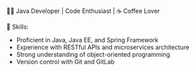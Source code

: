 👨‍💻 Java Developer | Code Enthusiast | ☕ Coffee Lover

🔧 Skills:
- Proficient in Java, Java EE, and Spring Framework
- Experience with RESTful APIs and microservices architecture
- Strong understanding of object-oriented programming
- Version control with Git and GitLab
